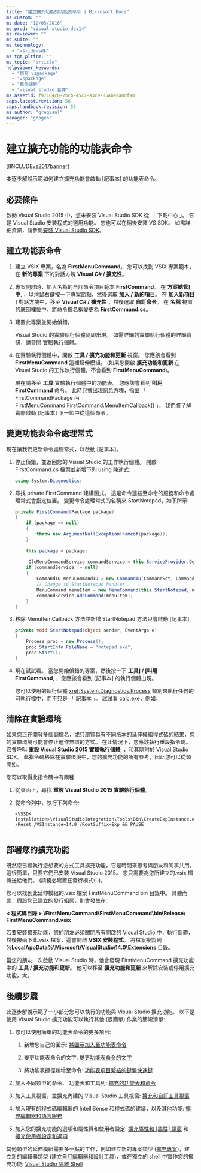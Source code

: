 ```yaml
---
title: "建立擴充功能的功能表命令 | Microsoft Docs"
ms.custom: ""
ms.date: "12/05/2016"
ms.prod: "visual-studio-dev14"
ms.reviewer: ""
ms.suite: ""
ms.technology: 
  - "vs-ide-sdk"
ms.tgt_pltfrm: ""
ms.topic: "article"
helpviewer_keywords: 
  - "撰寫 vspackage"
  - "vspackage"
  - "教學課程"
  - "visual studio 套件"
ms.assetid: f97104c8-2bcb-45c7-a3c9-85abeda8df98
caps.latest.revision: 56
caps.handback.revision: 56
ms.author: "gregvanl"
manager: "ghogen"
---
```

# 建立擴充功能的功能表命令
[!INCLUDE[vs2017banner](../code-quality/includes/vs2017banner.md)]

本逐步解說示範如何建立擴充功能會啟動 \[記事本\] 的功能表命令。  
  
## 必要條件  
 啟動 Visual Studio 2015 中，您未安裝 Visual Studio SDK 從 「 下載中心 」。 它是 Visual Studio 安裝程式的選用功能。 您也可以在稍後安裝 VS SDK。 如需詳細資訊，請參閱[安裝 Visual Studio SDK](../extensibility/installing-the-visual-studio-sdk.md)。  
  
## 建立功能表命令  
  
1.  建立 VSIX 專案，名為 **FirstMenuCommand**。 您可以找到 VSIX 專案範本，在 **新的專案** 下的對話方塊 **Visual C\# \/ 擴充性**。  
  
2.  專案開啟時，加入名為的自訂命令項目範本 **FirstCommand**。 在 **方案總管\] 中**, ，以滑鼠右鍵按一下專案節點，然後選取 **加入 \/ 新的項目**。 在 **加入新項目** \] 對話方塊中，移至 **Visual C\# \/ 擴充性** ，然後選取 **自訂命令**。 在 **名稱** 視窗的底部欄位中，將命令檔名稱變更為 **FirstCommand.cs**。  
  
3.  建置此專案並開始偵錯。  
  
     Visual Studio 的實驗執行個體隨即出現。 如需詳細的實驗執行個體的詳細資訊，請參閱 [實驗執行個體](../extensibility/the-experimental-instance.md)。  
  
4.  在實驗執行個體中，開啟  **工具 \/ 擴充功能和更新** 視窗。 您應該會看到 **FirstMenuCommand** 這裡延伸模組。 \(如果您開啟 **擴充功能和更新** 在 Visual Studio 的工作執行個體，不會看到 **FirstMenuCommand**\)。  
  
     現在請移至 **工具** 實驗執行個體中的功能表。 您應該會看到 **叫用 FirstCommand** 命令。 此時只會出現訊息方塊，指出 「 FirstCommandPackage 內 FirstMenuCommand.FirstCommand.MenuItemCallback\(\) 」。 我們將了解實際啟動 \[記事本\] 下一節中從這個命令。  
  
## 變更功能表命令處理常式  
 現在讓我們更新命令處理常式，以啟動 \[記事本\]。  
  
1.  停止偵錯，並返回您的 Visual Studio 的工作執行個體。 開啟 FirstCommand.cs 檔案並新增下列 using 陳述式:  
  
    ```c#  
    using System.Diagnostics;  
    ```  
  
2.  尋找 private FirstCommand 建構函式。 這是命令連結至命令的服務和命令處理常式會指定位置。 變更命令處理常式的名稱來 StartNotepad，如下所示:  
  
    ```c#  
    private FirstCommand(Package package)  
    {  
        if (package == null)  
        {  
            throw new ArgumentNullException(nameof(package));  
        }  
  
        this.package = package;  
  
         OleMenuCommandService commandService = this.ServiceProvider.GetService(typeof(IMenuCommandService)) as OleMenuCommandService;  
        if (commandService != null)  
        {  
            CommandID menuCommandID = new CommandID(CommandSet, CommandId);  
            // Change to StartNotepad handler.  
            MenuCommand menuItem = new MenuCommand(this.StartNotepad, menuCommandID);  
            commandService.AddCommand(menuItem);  
        }  
    }  
    ```  
  
3.  移除 MenuItemCallback 方法並新增 StartNotepad 方法只會啟動 \[記事本\]:  
  
    ```c#  
    private void StartNotepad(object sender, EventArgs e)  
    {  
        Process proc = new Process();  
        proc.StartInfo.FileName = "notepad.exe";  
        proc.Start();  
    }  
    ```  
  
4.  現在試試看。 當您開始偵錯的專案，然後按一下 **工具\] \/ \[叫用 FirstCommand**, ，您應該會看到 \[記事本\] 的執行個體出現。  
  
     您可以使用的執行個體 <xref:System.Diagnostics.Process> 類別來執行任何的可執行檔中，而不只是 「 記事本 」。 試試看 calc.exe，例如。  
  
## 清除在實驗環境  
 如果您正在開發多個副檔名，或只瀏覽具有不同版本的延伸模組程式碼的結果，您的實驗環境可能會停止運作無誤的方式。 在此情況下，您應該執行重設指令碼。 它會呼叫 **重設 Visual Studio 2015 實驗執行個體**, ，和其隨附於 Visual Studio SDK。 此指令碼移除在實驗環境中，您的擴充功能的所有參考，因此您可以從頭開始。  
  
 您可以取得此指令碼中有兩種:  
  
1.  從桌面上，尋找 **重設 Visual Studio 2015 實驗執行個體**。  
  
2.  從命令列中，執行下列命令:  
  
    ```  
    <VSSDK installation>\VisualStudioIntegration\Tools\Bin\CreateExpInstance.exe /Reset /VSInstance=14.0 /RootSuffix=Exp && PAUSE  
  
    ```  
  
## 部署您的擴充功能  
 既然您已經執行您想要的方式工具擴充功能，它是時間來思考與朋友和同事共用。 這很簡單，只要它們已安裝 Visual Studio 2015。 您只需要為您所建立的.vsix 檔傳送給他們。 \(請務必建置在發行模式中\)。  
  
 您可以找到此延伸模組的.vsix 檔案 FirstMenuCommand bin 目錄中。 具體而言，假設您已建立的發行組態，則會發生在:  
  
 **\< 程式碼目錄 \> \\FirstMenuCommand\\FirstMenuCommand\\bin\\Release\\ FirstMenuCommand.vsix**  
  
 若要安裝擴充功能，您的朋友必須關閉所有開啟的 Visual Studio 中，執行個體，然後按兩下此.vsix 檔案，這會開啟 **VSIX 安裝程式**。 將檔案複製到 **%LocalAppData%\\Microsoft\\VisualStudio\\14.0\\Extensions** 目錄。  
  
 當您的朋友一次啟動 Visual Studio 時，他會發現 FirstMenuCommand 擴充功能中的 **工具 \/ 擴充功能和更新**。 他可以移至 **擴充功能和更新** 來解除安裝或停用擴充功能，太。  
  
## 後續步驟  
 此逐步解說示範了一小部分您可以執行的功能與 Visual Studio 擴充功能。 以下是使用 Visual Studio 擴充功能可以執行其他 \(很簡單\) 作業的簡短清單:  
  
1.  您可以使用簡單的功能表命令的更多項目:  
  
    1.  新增您自己的圖示: [將圖示加入至功能表命令](../extensibility/adding-icons-to-menu-commands.md)  
  
    2.  變更功能表命令的文字: [變更功能表命令的文字](../extensibility/changing-the-text-of-a-menu-command.md)  
  
    3.  將功能表捷徑新增至命令: [功能表項目繫結的鍵盤快速鍵](../extensibility/binding-keyboard-shortcuts-to-menu-items.md)  
  
2.  加入不同類型的命令、 功能表和工具列: [擴充的功能表和命令](../extensibility/extending-menus-and-commands.md)  
  
3.  加入工具視窗，並擴充內建的 Visual Studio 工具視窗: [擴充和自訂工具視窗](../extensibility/extending-and-customizing-tool-windows.md)  
  
4.  加入現有的程式碼編輯器的 IntelliSense 和程式碼的建議，以及其他功能: [擴充編輯器和語言服務](../extensibility/extending-the-editor-and-language-services.md)  
  
5.  加入您的擴充功能的選項和屬性頁和使用者設定: [擴充屬性和 \[屬性\] 視窗](../Topic/Extending%20Properties%20and%20the%20Property%20Window.md) 和 [擴充使用者設定和選項](../extensibility/extending-user-settings-and-options.md)  
  
 其他類型的延伸模組需要多一點的工作，例如建立新的專案類型 \([擴充專案](../extensibility/extending-projects.md)\)，建立新的編輯器類型 \([建立自訂編輯器和設計工具](../extensibility/creating-custom-editors-and-designers.md)\)，或在獨立的 shell 中實作您的擴充功能: [Visual Studio 隔離 Shell](../extensibility/visual-studio-isolated-shell.md)